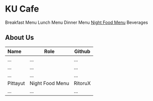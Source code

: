 # KU Cafe

Breakfast Menu
Lunch Menu
Dinner Menu
[Night Food Menu](Menu.md#night-food-menu)
Beverages

## About Us

| Name      | Role      | Github   |
|:----------|-----------|----------|
| ...       | ...       | ...      |
| ...       | ...       | ...      |
| ...       | ...       | ...      |
| Pittayut  | Night Food Menu | RitoruX |
| ...       | ...       | ...      |
